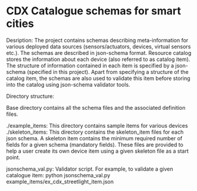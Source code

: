 # CDX Catalogue schemas for smart cities 
Desription: 
The project contains schemas describing meta-information for various deployed 
data sources (sensors/actuators, devices, virtual sensors etc.). The schemas
are described in json-schema format.
Resource catalog stores the information about each device (also referred to
as catalog item). The structure of information contained in each item is specified
by a json-schema (specified in this project). Apart from specifying a structure of
the catalog item, the schemas are also used to validate this item before storing
into the catalog using json-schema validator tools.

Directory structure:

Base directory contains all the schema files and the associated definition files.

./example_items: 
This directory contains sample items for various devices
./skeleton_items: 
This directory contains the skeleton_item files for each json schema.
A skeleton item contains the minimum required number of fields for a given schema 
(mandatory fields). These files are provided to help a user create its own device item 
using a given skeleton file as a start point.

jsonschema_val.py: 
Validator script. For example, to validate a given catalogue item:
  python jsonschema_val.py example_items/ex_cdx_streetlight_item.json

